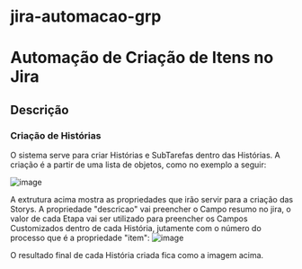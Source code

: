 # jira-automacao-grp
<h1>Automação de Criação de Itens no Jira</h1>
<h2>Descrição</h2>
<h3>Criação de Histórias</h3>
O sistema serve para criar Histórias e SubTarefas dentro das Histórias. A criação é a partir de uma lista de objetos, como no exemplo a seguir:

![image](https://github.com/DiogoAAbreu/jira-automacao-grp/assets/102710131/b95ba8ea-a023-4027-a0ce-6de96a9c9823)

A extrutura acima mostra as propriedades que irão servir para a criação das Storys. A propriedade "descricao" vai preencher o Campo resumo no jira, o valor de cada Etapa vai ser utilizado para preencher os Campos Customizados dentro de cada História, jutamente com o número do processo que é a propriedade "item":
![image](https://github.com/DiogoAAbreu/jira-automacao-grp/assets/102710131/524bc2b3-c918-49a6-9b63-6c0958ed61a9)

O resultado final de cada História criada fica como a imagem acima.


